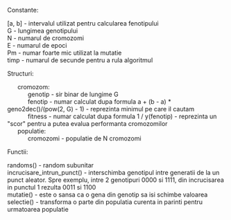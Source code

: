 Constante:  
  
[a, b] - intervalul utilizat pentru calcularea fenotipului  
G - lungimea genotipului  
N - numarul de cromozomi  
E - numarul de epoci  
Pm - numar foarte mic utilizat la mutatie  
timp - numarul de secunde pentru a rula algoritmul  
    
Structuri:  
  
&nbsp;&nbsp;&nbsp;&nbsp;&nbsp;&nbsp;cromozom:  
	&nbsp;&nbsp;&nbsp;&nbsp;&nbsp;&nbsp;&nbsp;&nbsp;&nbsp;&nbsp;&nbsp;&nbsp;genotip - sir binar de lungime G  
	&nbsp;&nbsp;&nbsp;&nbsp;&nbsp;&nbsp;&nbsp;&nbsp;&nbsp;&nbsp;&nbsp;&nbsp;fenotip - numar calculat dupa formula a + (b - a) * geno2dec()/(pow(2, G) - 1) - reprezinta minimul pe care il cautam  
	&nbsp;&nbsp;&nbsp;&nbsp;&nbsp;&nbsp;&nbsp;&nbsp;&nbsp;&nbsp;&nbsp;&nbsp;fitness - numar calculat dupa formula 1 / y(fenotip) - reprezinta un "scor" pentru a putea evalua performanta cromozomilor  
&nbsp;&nbsp;&nbsp;&nbsp;&nbsp;&nbsp;populatie:  
	&nbsp;&nbsp;&nbsp;&nbsp;&nbsp;&nbsp;&nbsp;&nbsp;&nbsp;&nbsp;&nbsp;&nbsp;cromozomi - populatie de N cromozomi  
  
Functii:  
  
randoms() - random subunitar  
incrucisare_intrun_punct() - interschimba genotipul intre generatii de la un punct aleator. Spre exemplu, intre 2 genotipuri 0000 si 1111, din incrucisarea in punctul 1 rezulta 0011 si 1100  
mutatie() - este o sansa ca o gena din genotip sa isi schimbe valoarea  
selectie() - transforma o parte din populatia curenta in parinti pentru urmatoarea populatie  
